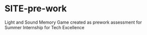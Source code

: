 # SITE-pre-work
Light and Sound Memory Game created as prework assessment for Summer Internship for Tech Excellence
